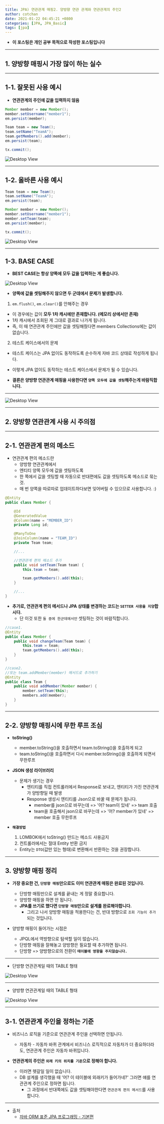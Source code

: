 ```yaml
---
title: JPA) 연관관계 매핑2. 양방향 연관 관계와 연관관계의 주인2 
author: cotchan 
date: 2021-01-22 04:45:21 +0800 
categories: [JPA, JPA_Basic]
tags: [jpa] 
---
```


+ **이 포스팅은 개인 공부 목적으로 작성한 포스팅입니다**

---

## 1. 양방향 매핑시 가장 많이 하는 실수

---

## 1-1. 잘못된 사용 예시

+ **연관관계의 주인에 값을 입력하지 않음**

```java
Member member = new Member();
member.setUsername("member1");
em.persist(member);

Team team = new Team();
team.setName("TeamA");
team.getMembers().add(member);
em.persist(team);

tx.commit();
```

![Desktop View](/assets/img/post/jpa/2021-01-21-jpa-association-mapping-12.png)

---

## 1-2. 올바른 사용 예시

```java
Team team = new Team();
team.setName("TeamA");
em.persist(team);

Member member = new Member();
member.setUsername("member1");
member.setTeam(team);
em.persist(member);

tx.commit();
```

![Desktop View](/assets/img/post/jpa/2021-01-21-jpa-association-mapping-13.png)

---

## 1-3. BASE CASE

+ **BEST CASE는 항상 양쪽에 모두 값을 입력하는 게 좋습니다.**

![Desktop View](/assets/img/post/jpa/2021-01-21-jpa-association-mapping-14.png)

+ **양쪽에 값을 셋팅해주지 않으면 두 군데에서 문제가 발생합니다.**
  
1. `em.flush()`, `em.clear()`를 안해주는 경우
  + 이 경우에는 값이 **모두 1차 캐시에만 존재합니다. (메모리 상에서만 존재)**
  + 1차 캐시에서 조회된 게 그대로 결과로 나가게 됩니다.
  + 즉, 이 때 연관관계 주인에만 값을 셋팅해줬다면 members Collections에는 값이 없습니다.
2. 테스트 케이스에서의 문제
  + 테스트 케이스는 JPA 없이도 동작하도록 순수하게 자바 코드 상태로 작성하게 됩니다.
  + 이렇게 JPA 없이도 동작하는 테스트 케이스에서 문제가 될 수 있습니다.

+ **결론은 양방향 연관관계 매핑을 사용한다면 `양쪽 모두에 값을 셋팅`해주는게 바람직합니다.**


---

![Desktop View](/assets/img/post/jpa/2021-01-21-jpa-association-mapping-15.png)

---

## 2. 양방향 연관관계 사용 시 주의점

---

## 2-1. 연관관계 편의 메소드

+ 연관관계 편의 메소드란 
  + 양방향 연관관계에서 
  + 엔티티 양쪽 모두에 값을 셋팅하도록
  + 한 쪽에서 값을 셋팅할 때 자동으로 반대편에도 값을 셋팅하도록 메소드로 묶는 것.
  + 매 번 양쪽을 따로따로 업데이트하다보면 잊어버릴 수 있으므로 사용합니다. :) 

```java
@Entity
public class Member {

    @Id
    @GeneratedValue
    @Column(name = "MEMBER_ID")
    private Long id;

    @ManyToOne  
    @JoinColumn(name = "TEAM_ID") 
    private Team team;

    //...

    //연관관계 편의 메소드 추가
    public void setTeam(Team team) {
        this.team = team;

        team.getMembers().add(this);
    }

    //...
}
```

+ **추가로, 연관관계 편의 메서드나 JPA 상태를 변경하는 코드는 `SETTER 사용을 지양`합시다.**
  + 단 이것 또한 `둘 중에 한군데에서만` 셋팅하는 것이 바람직합니다.

```java
//case1.
@Entity
public class Member {
    public void changeTeam(Team team) {
        this.team = team;
        team.getMembers().add(this);
    }
}

//case2.
//또는 team.addMember(member) 메서드로 추가하기
@Entity
public class Team {
    public void addMember(Member member) {
        member.setTeam(this);
        members.add(member);
    }
}
```

---

## 2-2. 양방향 매핑시에 무한 루프 조심

+ **toString()**
  + member.toString()을 호출하면서 team.toString()을 호출하게 되고 
  + team.toString()을 호출하면서 다시 member.toString()을 호출하게 되면서 무한루프

+ **JSON 생성 라이브러리**
  + 문제가 생기는 경우
    + 엔티티를 직접 컨트롤러에서 Response로 보내고, 엔티티가 가진 연관관계가 양방향일 때 발생
    + Response 생성시 엔티티를 Json으로 바꿀 때 문제가 됩니다. 
      + member를 json으로 바꾸는데 => '어? team이 있네' => team 호출
      + team을 호출해서 json으로 바꾸는데 => '어? member가 있네' => member 호출 무한루프

+ **`해결방법`**
  1. LOMBOK에서 toString() 만드는 메소드 사용금지
  2. 컨트롤러에서는 절대 Entity 반환 금지
    + Entity는 `DTO`(값만 있는 형태)로 변환해서 반환하는 것을 권장합니다.

---

## 3. 양방향 매핑 정리

+ **가장 중요한 건, `단방향 매핑`만으로도 이미 연관관계 매핑은 완료된 것입니다.**
  + 단방향 매핑만으로 설계를 끝내는 게 정말 중요합니다.
  + 양방향 매핑을 하면 안 됩니다.
  + **JPA를 쓰기로 했다면 `단방향 매핑`만으로 설계를 완료해야합니다.**
    + 그리고 나서 양방향 매핑을 적용한다는 건, 반대 방향으로 `조회 기능이 추가`되는 것입니다.

+ 양방향 매핑이 들어가는 시점은
  + JPQL에서 역방향으로 탐색할 일이 많습니다.
  + 단방향 매핑을 잘해놓고 양방향은 필요할 때 추가하면 됩니다. 
  + 단방향 => 양방향으로의 전환이 **`테이블에 영향을 주지않습니다.`**

---

+ 단방향 연관관계일 때의 TABLE 형태

![Desktop View](/assets/img/post/jpa/2021-01-21-jpa-association-mapping-16.png)

---

+ 양방향 연관관계일 때의 TABLE 형태

![Desktop View](/assets/img/post/jpa/2021-01-21-jpa-association-mapping-17.png)

---

## 3-1. 연관관계 주인을 정하는 기준

+ 비즈니스 로직을 기준으로 연관관계 주인을 선택하면 안됩니다.
  + 자동차 - 자동차 바퀴 관계에서 비즈니스 로직적으로 자동차가 더 중요하더라도, 연관관계 주인은 자동차 바퀴입니다.

+ **연관관계의 주인은 `외래 키의 위치를 기준`으로 정해야 합니다.**
  + 이러면 헷갈일 일이 없습니다.
  + DB 설계를 생각했을 때 '어? 이 테이블에 외래키가 들어가네?' 그러면 얘를 연관관계 주인으로 정하면 됩니다.
    + 그 과정에서 반대쪽에도 값을 셋팅해야한다면 `연관관계 편의 메서드`를 사용합니다.

---

+ 출처
    + [자바 ORM 표준 JPA 프로그래밍 - 기본편](https://www.inflearn.com/course/ORM-JPA-Basic)
